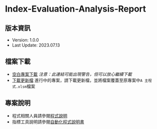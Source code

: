 # Index-Evaluation-Analysis-Report

## 版本資訊

- Version: 1.0.0
- Last Update: 2023.07.13

## 檔案下載

- [空白專案下載](https://downgit.github.io/#/home?url=https://github.com/chenshenyi/Index-Evaluation-Analysis-Report/tree/vbs-project/%E6%8C%87%E6%A8%99%E5%A0%B1%E5%91%8A%E6%9B%B8%E8%87%AA%E5%8B%95%E5%8C%96%E7%A8%8B%E5%BC%8F)
*注意：此連結可能出現警告，但可以放心繼續下載*
- [下載更新檔](/src/)
進行中的專案，請下載更新檔，並將檔案覆蓋至原專案中`A 主程式.xlsm`檔案

## 專案說明

- 程式相關人員請參閱[程式說明](/docs/README.md)
- 指標工具說明請參閱[自動化程式說明書](/example/自動化程式說明書.pdf)
